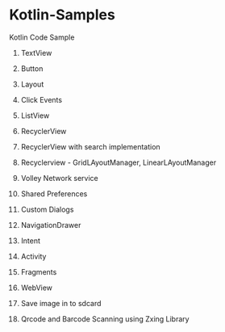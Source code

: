 # Kotlin-Samples
Kotlin Code Sample

1. TextView

2. Button 
3. Layout
4. Click Events
5. ListView
6. RecyclerView
7. RecyclerView with search implementation
8. Recyclerview - GridLAyoutManager, LinearLAyoutManager
9. Volley Network service
10. Shared Preferences
11. Custom Dialogs
12. NavigationDrawer
13. Intent
14. Activity
15. Fragments
16. WebView
17. Save image in to sdcard
18. Qrcode and Barcode Scanning using Zxing Library

